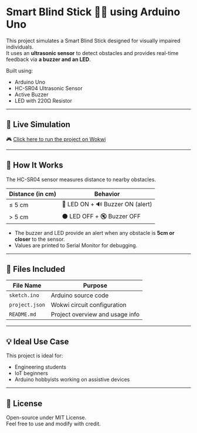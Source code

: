 # Smart Blind Stick 🚶‍♂️ using Arduino Uno

This project simulates a Smart Blind Stick designed for visually impaired individuals.  
It uses an **ultrasonic sensor** to detect obstacles and provides real-time feedback via **a buzzer and an LED**.

Built using:
- Arduino Uno
- HC-SR04 Ultrasonic Sensor
- Active Buzzer
- LED with 220Ω Resistor

---

## 🔗 Live Simulation  
🎮 [Click here to run the project on Wokwi](https://wokwi.com/projects/436178318759622657)

---

## 🧠 How It Works

The HC-SR04 sensor measures distance to nearby obstacles.

| Distance (in cm) | Behavior                          |
|------------------|-----------------------------------|
| ≤ 5 cm           | 🔴 LED ON + 🔊 Buzzer ON (alert)   |
| > 5 cm           | ⚫ LED OFF + 🔇 Buzzer OFF          |

- The buzzer and LED provide an alert when any obstacle is **5cm or closer** to the sensor.
- Values are printed to Serial Monitor for debugging.

---

## 💾 Files Included

| File Name     | Purpose                           |
|---------------|-----------------------------------|
| `sketch.ino`  | Arduino source code                |
| `project.json`| Wokwi circuit configuration        |
| `README.md`   | Project overview and usage info    |

---

## 💡 Ideal Use Case

This project is ideal for:
- Engineering students
- IoT beginners
- Arduino hobbyists working on assistive devices

---

## 📜 License

Open-source under MIT License.  
Feel free to use and modify with credit.
